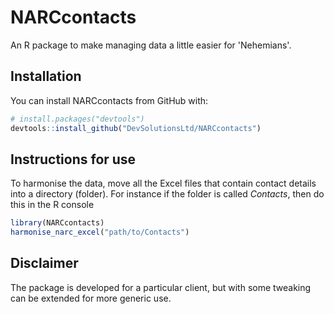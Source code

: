 
<!-- README.md is generated from README.Rmd. Please edit that file -->
NARCcontacts
============

An R package to make managing data a little easier for 'Nehemians'.

Installation
------------

You can install NARCcontacts from GitHub with:

``` r
# install.packages("devtools")
devtools::install_github("DevSolutionsLtd/NARCcontacts")
```

Instructions for use
--------------------

To harmonise the data, move all the Excel files that contain contact details into a directory (folder). For instance if the folder is called *Contacts*, then do this in the R console

``` r
library(NARCcontacts)
harmonise_narc_excel("path/to/Contacts")
```

Disclaimer
----------

The package is developed for a particular client, but with some tweaking can be extended for more generic use.
